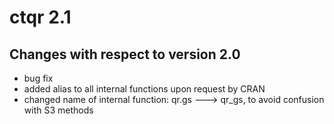 ctqr 2.1
=============

Changes with respect to version 2.0
------------------
* bug fix
* added alias to all internal functions upon request by CRAN
* changed name of internal function: qr.gs ---> qr_gs, to avoid confusion with S3 methods
